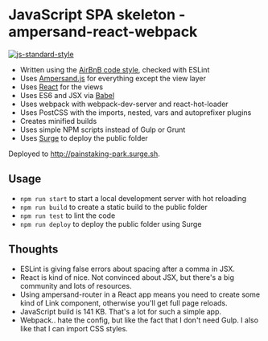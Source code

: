 # JavaScript SPA skeleton - ampersand-react-webpack

[![js-standard-style](https://img.shields.io/badge/code%20style-airbnb-blue.svg?style=flat)](https://github.com/airbnb/javascript)

* Written using the [AirBnB code style](https://github.com/airbnb/javascript), checked with ESLint
* Uses [Ampersand.js](https://ampersandjs.com) for everything except the view layer
* Uses [React](http://facebook.github.io/react/) for the views
* Uses ES6 and JSX via [Babel](https://babeljs.io)
* Uses webpack with webpack-dev-server and react-hot-loader
* Uses PostCSS with the imports, nested, vars and autoprefixer plugins
* Creates minified builds
* Uses simple NPM scripts instead of Gulp or Grunt
* Uses [Surge](https://surge.sh) to deploy the public folder 

Deployed to http://painstaking-park.surge.sh.

## Usage

* `npm run start` to start a local development server with hot reloading
* `npm run build` to create a static build to the public folder
* `npm run test` to lint the code 
* `npm run deploy` to deploy the public folder using Surge

## Thoughts

* ESLint is giving false errors about spacing after a comma in JSX. 
* React is kind of nice. Not convinced about JSX, but there's a big community and lots of resources.
* Using ampersand-router in a React app means you need to create some kind of Link component,
  otherwise you'll get full page reloads.
* JavaScript build is 141 KB. That's a lot for such a simple app.
* Webpack.. hate the config, but like the fact that I don't need Gulp. I also like that I can import CSS styles.
